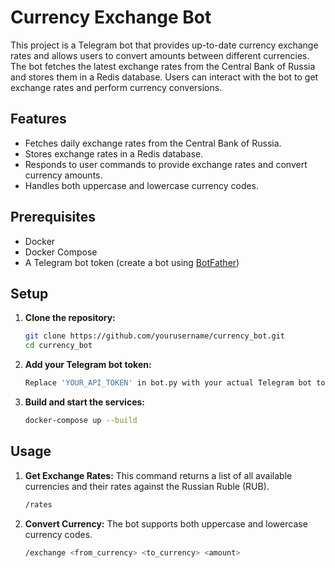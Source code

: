 # Currency Exchange Bot

This project is a Telegram bot that provides up-to-date currency exchange rates and allows users to convert amounts between different currencies. The bot fetches the latest exchange rates from the Central Bank of Russia and stores them in a Redis database. Users can interact with the bot to get exchange rates and perform currency conversions.

## Features

- Fetches daily exchange rates from the Central Bank of Russia.
- Stores exchange rates in a Redis database.
- Responds to user commands to provide exchange rates and convert currency amounts.
- Handles both uppercase and lowercase currency codes.

## Prerequisites

- Docker
- Docker Compose
- A Telegram bot token (create a bot using [BotFather](https://core.telegram.org/bots#botfather))

## Setup

1. **Clone the repository:**
   ```bash
   git clone https://github.com/yourusername/currency_bot.git
   cd currency_bot

2. **Add your Telegram bot token:**
   ```bash
   Replace 'YOUR_API_TOKEN' in bot.py with your actual Telegram bot token.
   
3. **Build and start the services:**
   ```bash
   docker-compose up --build

## Usage

1. **Get Exchange Rates:**
   This command returns a list of all available currencies and their rates against the Russian Ruble (RUB).
   ```bash
   /rates
   
2. **Convert Currency:**
   The bot supports both uppercase and lowercase currency codes.
   ```bash
   /exchange <from_currency> <to_currency> <amount>
